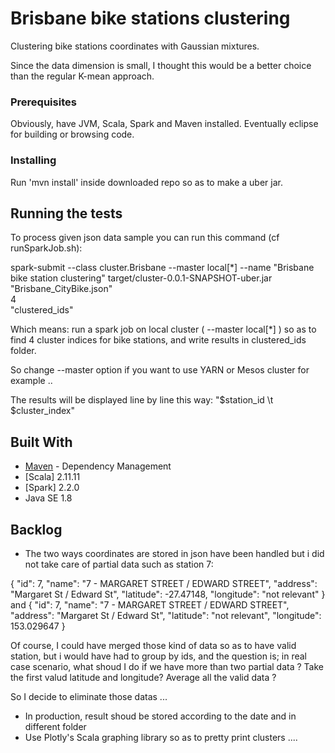 # Brisbane bike stations clustering
Clustering bike stations coordinates  with Gaussian mixtures.

Since the data dimension is small, I thought this would be a better choice than the regular K-mean approach.

### Prerequisites

Obviously, have JVM, Scala, Spark and Maven installed.
Eventually eclipse for building or browsing code.

### Installing

Run 'mvn install' inside downloaded repo so as to make a uber jar.

## Running the tests
To process given json data sample
you can run this command (cf runSparkJob.sh):

spark-submit --class cluster.Brisbane --master local[*] --name "Brisbane bike station clustering" target/cluster-0.0.1-SNAPSHOT-uber.jar \
"Brisbane_CityBike.json" \
4 \
"clustered_ids" 

Which means:
run a spark job on local cluster ( --master local[*] ) so as to find 4 cluster indices for bike stations, and write results in clustered_ids folder.

So change --master option if you want to use YARN or Mesos cluster for example ..

The results will be displayed line by line this way:
"$station_id \t $cluster_index"



## Built With

* [Maven](https://maven.apache.org/) - Dependency Management
* [Scala] 2.11.11
* [Spark] 2.2.0
* Java SE 1.8


## Backlog

* The two ways coordinates are stored in json have been handled but i did not take care of partial
data such as station 7:

{
    "id": 7,
    "name": "7 - MARGARET STREET / EDWARD STREET",
    "address": "Margaret St / Edward St",
    "latitude": -27.47148,
    "longitude": "not relevant"
  }
 and 
 {
    "id": 7,
    "name": "7 - MARGARET STREET / EDWARD STREET",
    "address": "Margaret St / Edward St",
    "latitude": "not relevant",
    "longitude": 153.029647
  }
 
Of course, I could have merged those kind of data so as to have valid station, but i would have had to group by ids,
and the question is; in real case scenario, what shoud I do if we have more than two partial data ?
Take the first valud latitude and longitude? Average all the valid data ?
 
 So I decide to eliminate those datas ...
 
* In production, result shoud be stored according to the date and in different folder 
* Use Plotly's Scala graphing library so as to pretty print clusters ....
